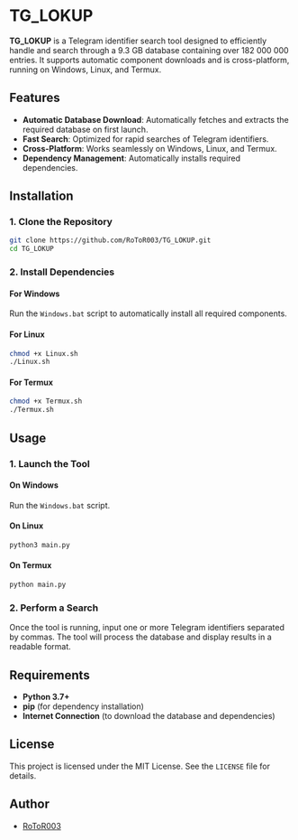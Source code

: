 # TG_LOKUP

**TG_LOKUP** is a Telegram identifier search tool designed to efficiently handle and search through a 9.3 GB database containing over 182 000 000 entries. It supports automatic component downloads and is cross-platform, running on Windows, Linux, and Termux.

## Features

- **Automatic Database Download**: Automatically fetches and extracts the required database on first launch.
- **Fast Search**: Optimized for rapid searches of Telegram identifiers.
- **Cross-Platform**: Works seamlessly on Windows, Linux, and Termux.
- **Dependency Management**: Automatically installs required dependencies.

## Installation

### 1. Clone the Repository

```bash
git clone https://github.com/RoToR003/TG_LOKUP.git
cd TG_LOKUP
```

### 2. Install Dependencies

#### For Windows

Run the `Windows.bat` script to automatically install all required components.

#### For Linux

```bash
chmod +x Linux.sh
./Linux.sh
```

#### For Termux

```bash
chmod +x Termux.sh
./Termux.sh
```

## Usage

### 1. Launch the Tool

#### On Windows

Run the `Windows.bat` script.

#### On Linux

```bash
python3 main.py
```

#### On Termux

```bash
python main.py
```

### 2. Perform a Search

Once the tool is running, input one or more Telegram identifiers separated by commas. The tool will process the database and display results in a readable format.

## Requirements

- **Python 3.7+**
- **pip** (for dependency installation)
- **Internet Connection** (to download the database and dependencies)

## License

This project is licensed under the MIT License. See the `LICENSE` file for details.

## Author

- [RoToR003](https://github.com/RoToR003)

